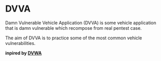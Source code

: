 # DVVA

Damn Vulnerable Vehicle Application (DVVA) is some vehicle application that is damn vulnerable which recompose from real pentest case.

The aim of DVVA is to practice some of the most common vehicle vulnerabilities.


**inpired by [DVWA](https://github.com/digininja/DVWA)**
